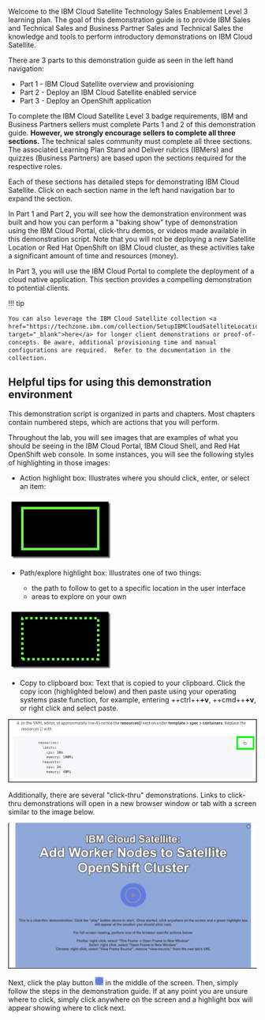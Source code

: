 Welcome to the IBM Cloud Satellite Technology Sales Enablement Level 3 learning plan. The goal of this demonstration guide is to provide IBM Sales and Technical Sales and Business Partner Sales and Technical Sales the knowledge and tools to perform introductory demonstrations on IBM Cloud Satellite.

 There are 3 parts to this demonstration guide as seen in the left hand navigation:

 - Part 1 - IBM Cloud Satellite overview and provisioning
 - Part 2 - Deploy an IBM Cloud Satellite enabled service
 - Part 3 - Deploy an OpenShift application

To complete the IBM Cloud Satellite Level 3 badge requirements, IBM and Business Partners sellers must complete Parts 1 and 2 of this demonstration guide. **However, we strongly encourage sellers to complete all three sections.** The technical sales community must complete all three sections. The associated Learning Plan Stand and Deliver rubrics (IBMers) and quizzes (Business Partners) are based upon the sections required for the respective roles.

Each of these sections has detailed steps for demonstrating IBM Cloud Satellite. Click on each section name in the left hand navigation bar to expand the section.

In Part 1 and Part 2, you will see how the demonstration environment was built and how you can perform a "baking show" type of demonstration using the IBM Cloud Portal, click-thru demos, or videos made available in this demonstration script. Note that you will not be deploying a new Satellite Location or Red Hat OpenShift on IBM Cloud cluster, as these activities take a significant amount of time and resources (money).

In Part 3, you will use the IBM Cloud Portal to complete the deployment of a cloud native application. This section provides a compelling demonstration to potential clients.

!!! tip

    You can also leverage the IBM Cloud Satellite collection <a href="https://techzone.ibm.com/collection/SetupIBMCloudSatelliteLocationInAWS" target="_blank">here</a> for longer client demonstrations or proof-of-concepts. Be aware, additional provisioning time and manual configurations are required.  Refer to the documentation in the collection.

## Helpful tips for using this demonstration environment

This demonstration script is organized in parts and chapters. Most chapters contain numbered steps, which are actions that you will perform.

Throughout the lab, you will see images that are examples of what you should be seeing in the IBM Cloud Portal, IBM Cloud Shell, and Red Hat OpenShift web console. In some instances, you will see the following styles of highlighting in those images:

- Action highlight box: Illustrates where you should click,  enter, or select an item:

![](_attachments/ClickActionRectangle.png)

- Path/explore highlight box: Illustrates one of two things:

    - the path to follow to get to a specific location in the user interface
    - areas to explore on your own

![](_attachments/PathExploreHighlight.png)

- Copy to clipboard box: Text that is copied to your clipboard. Click the copy icon (highlighted below) and then paste using your operating systems paste function, for example, entering ++ctrl++**+v**, ++cmd++**+v**, or right click and select paste.

![](_attachments/Usage-Clipboard.png)

Additionally, there are several "click-thru" demonstrations.  Links to click-thru demonstrations will open in a new browser window or tab with a screen similar to the image below.

![](_attachments/ClickThruStartPage.png)

Next, click the play button ![](_attachments/ClickThruPlayButton.png) in the middle of the screen. Then, simply follow the steps in the demonstration guide. If at any point you are unsure where to click, simply click anywhere on the screen and a highlight box will appear showing where to click next.
